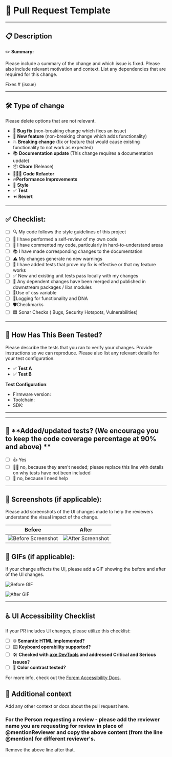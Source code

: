 # 🚀 **Pull Request Template**

---

## 📋 **Description**

✏️ **Summary:**

Please include a summary of the change and which issue is fixed. Please also include relevant motivation and context. List any dependencies that are required for this change.

Fixes # (issue)

---

## 🛠️ **Type of change**

Please delete options that are not relevant.

- 🐛 **Bug fix** (non-breaking change which fixes an issue)
- 🍕 **New feature** (non-breaking change which adds functionality)
- 💥 **Breaking change** (fix or feature that would cause existing functionality to not work as expected)
- 📚 **Documentation update** (This change requires a documentation update)
- 📦 **Chore** (Release)
- 🧑🏻‍💻 **Code Refactor**
- 🔥**Performance Improvements**
- 🎨 **Style**
- ✅ **Test**
- ⏪ **Revert**

---

## ✅ **Checklist:**

- [ ] 🔍 My code follows the style guidelines of this project
- [ ] 🚀 I have performed a self-review of my own code
- [ ] 📝 I have commented my code, particularly in hard-to-understand areas
- [ ] 📚 I have made corresponding changes to the documentation
- [ ] ⚠️ My changes generate no new warnings
- [ ] 🔨 I have added tests that prove my fix is effective or that my feature works
- [ ] ✅ New and existing unit tests pass locally with my changes
- [ ] 🔄 Any dependent changes have been merged and published in downstream packages / libs modules
- [ ] 📝Use of css variable
- [ ] 🧬Logging for functionality and DNA
- [ ] 🛡️Checkmarks
- [ ] 🟦 Sonar Checks ( Bugs, Security Hotspots, Vulnerabilities)

---

## 🧪 **How Has This Been Tested?**

Please describe the tests that you ran to verify your changes. Provide instructions so we can reproduce. Please also list any relevant details for your test configuration.

- ✅ **Test A**
- ✅ **Test B**

**Test Configuration**:
* Firmware version:
* Toolchain:
* SDK:

---
---

## 🧪 **Added/updated tests? (We encourage you to keep the code coverage percentage at 90% and above) **
- [ ] 👍 Yes
- [ ] 🙅‍♂️ no, because they aren't needed; please replace this line with details on why tests have not been included
- [ ] 🙋 no, because I need help

---

## 📸 **Screenshots (if applicable):**

Please add screenshots of the UI changes made to help the reviewers understand the visual impact of the change.

| Before | After |
|--------|-------|
| ![Before Screenshot](URL_TO_BEFORE_SCREENSHOT) | ![After Screenshot](URL_TO_AFTER_SCREENSHOT) |

## 🎥 **GIFs (if applicable):**

If your change affects the UI, please add a GIF showing the before and after of the UI changes.

![Before GIF](URL_TO_BEFORE_GIF)

![After GIF](URL_TO_AFTER_GIF)

---

## ♿ **UI Accessibility Checklist**

If your PR includes UI changes, please utilize this checklist:

- [ ] 🌐 **Semantic HTML implemented?**
- [ ] ⌨️ **Keyboard operability supported?**
- [ ] 🛠 **Checked with [axe DevTools](https://www.deque.com/axe/devtools/) and addressed Critical and Serious issues?**
- [ ] 🎨 **Color contrast tested?**

For more info, check out the [Forem Accessibility Docs](https://docs.forem.com/).


## 📝 **Additional context**

Add any other context or docs about the pull request here.

### For the Person requesting a review - please add the reviewer name you are requesting for review in place of @mentionReviewer and copy the above content (from the line @mention) for different reviewer's.
Remove the above line after that.
